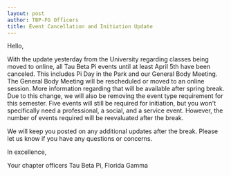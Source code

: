 ```yaml
---
layout: post
author: TBP-FG Officers
title: Event Cancellation and Initiation Update
---
```


Hello,

With the update yesterday from the University regarding classes being moved to online, all Tau Beta Pi events until at least April 5th have been canceled. This includes Pi Day in the Park and our General Body Meeting. The General Body Meeting will be rescheduled or moved to an online session. More information regarding that will be available after spring break. Due to this change, we will also be removing the event type requirement for this semester. Five events will still be required for initiation, but you won't specifically need a professional, a social, and a service event. However, the number of events required will be reevaluated after the break. 

We will keep you posted on any additional updates after the break. Please let us know if you have any questions or concerns.

In excellence,

Your chapter officers
Tau Beta Pi, Florida Gamma